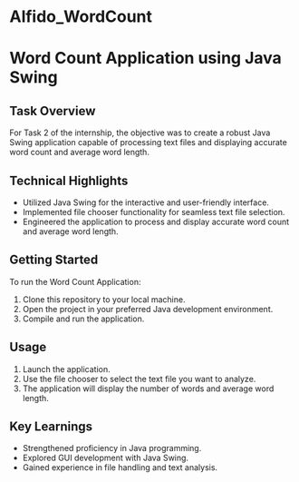 # Alfido_WordCount
# Word Count Application using Java Swing


## Task Overview
For Task 2 of the internship, the objective was to create a robust Java Swing application capable of processing text files and displaying accurate word count and average word length.

## Technical Highlights
- Utilized Java Swing for the interactive and user-friendly interface.
- Implemented file chooser functionality for seamless text file selection.
- Engineered the application to process and display accurate word count and average word length.

## Getting Started
To run the Word Count Application:
1. Clone this repository to your local machine.
2. Open the project in your preferred Java development environment.
3. Compile and run the application.

## Usage
1. Launch the application.
2. Use the file chooser to select the text file you want to analyze.
3. The application will display the number of words and average word length.

## Key Learnings
- Strengthened proficiency in Java programming.
- Explored GUI development with Java Swing.
- Gained experience in file handling and text analysis.

